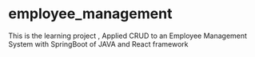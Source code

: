 # employee_management
This is the learning project , Applied CRUD to an Employee Management System with SpringBoot of JAVA and React framework 
